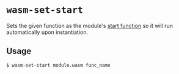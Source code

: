 # `wasm-set-start`

Sets the given function as the module's [start function][spec] so it will run
automatically upon instantiation.

## Usage

```shell
$ wasm-set-start module.wasm func_name
```

[spec]: https://webassembly.github.io/spec/core/syntax/modules.html#syntax-start
